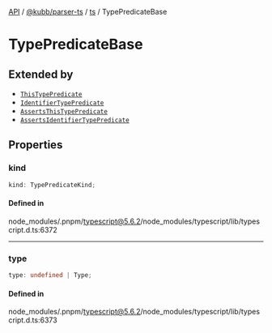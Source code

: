 [API](../../../../../packages.md) / [@kubb/parser-ts](../../../index.md) / [ts](../index.md) / TypePredicateBase

# TypePredicateBase

## Extended by

- [`ThisTypePredicate`](ThisTypePredicate.md)
- [`IdentifierTypePredicate`](IdentifierTypePredicate.md)
- [`AssertsThisTypePredicate`](AssertsThisTypePredicate.md)
- [`AssertsIdentifierTypePredicate`](AssertsIdentifierTypePredicate.md)

## Properties

### kind

```ts
kind: TypePredicateKind;
```

#### Defined in

node\_modules/.pnpm/typescript@5.6.2/node\_modules/typescript/lib/typescript.d.ts:6372

***

### type

```ts
type: undefined | Type;
```

#### Defined in

node\_modules/.pnpm/typescript@5.6.2/node\_modules/typescript/lib/typescript.d.ts:6373
